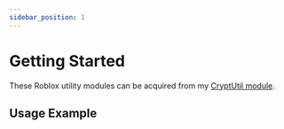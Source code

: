 ```yaml
---
sidebar_position: 1
---
```


# Getting Started

These Roblox utility modules can be acquired from my [CryptUtil module](https://roblox.com/).

## Usage Example

